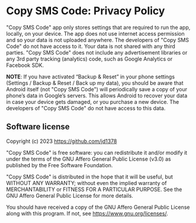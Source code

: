 # Copy SMS Code: Privacy Policy

"Copy SMS Code" app only stores settings that are required to run the app, locally, on your device. The app does not use internet access permission and so your data is not uploaded anywhere. The developers of "Copy SMS Code" do not have access to it. Your data is not shared with any third parties. "Copy SMS Code" does not include any advertisement libraries or any 3rd party tracking (analytics) code, such as Google Analytics or Facebook SDK.

**NOTE**: If you have activated “Backup & Reset” in your phone settings (Settings / Backup & Reset / Back up my data), you should be aware that Android itself (not "Copy SMS Code") will periodically save a copy of your phone’s data in Google’s servers. This allows Android to recover your data in case your device gets damaged, or you purchase a new device. The developers of "Copy SMS Code" do not have access to this data.

## Software license

Copyright (c) 2023 <https://github.com/jd1378>

"Copy SMS Code" is free software: you can redistribute it and/or modify it under the terms of the GNU Affero General Public License (v3.0) as published by the Free Software Foundation.

"Copy SMS Code" is distributed in the hope that it will be useful, but WITHOUT ANY WARRANTY; without even the implied warranty of MERCHANTABILITY or FITNESS FOR A PARTICULAR PURPOSE. See the GNU Affero General Public License for more details.

You should have received a copy of the GNU Affero General Public License along with this program. If not, see <https://www.gnu.org/licenses/>.
